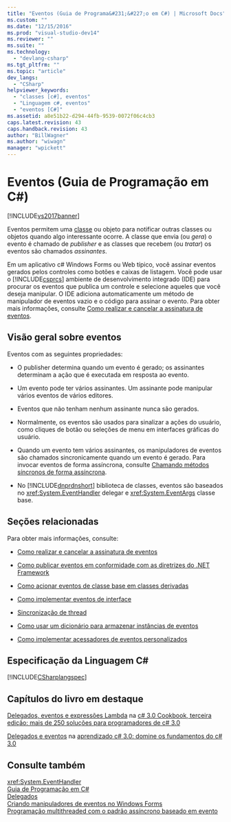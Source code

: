 ```yaml
---
title: "Eventos (Guia de Programa&#231;&#227;o em C#) | Microsoft Docs"
ms.custom: ""
ms.date: "12/15/2016"
ms.prod: "visual-studio-dev14"
ms.reviewer: ""
ms.suite: ""
ms.technology: 
  - "devlang-csharp"
ms.tgt_pltfrm: ""
ms.topic: "article"
dev_langs: 
  - "CSharp"
helpviewer_keywords: 
  - "classes [c#], eventos"
  - "Linguagem c#, eventos"
  - "eventos [C#]"
ms.assetid: a8e51b22-d294-44fb-9539-0072f06c4cb3
caps.latest.revision: 43
caps.handback.revision: 43
author: "BillWagner"
ms.author: "wiwagn"
manager: "wpickett"
---
```

# Eventos (Guia de Programa&#231;&#227;o em C#)
[!INCLUDE[vs2017banner](../../../csharp/includes/vs2017banner.md)]

Eventos permitem uma [classe](../../../csharp/language-reference/keywords/class.md) ou objeto para notificar outras classes ou objetos quando algo interessante ocorre. A classe que envia \(ou *gera*\) o evento é chamado de *publisher* e as classes que recebem \(ou *tratar*\) os eventos são chamados *assinantes*.  
  
 Em um aplicativo c\# Windows Forms ou Web típico, você assinar eventos gerados pelos controles como botões e caixas de listagem. Você pode usar o [!INCLUDE[csprcs](../../../csharp/includes/csprcs_md.md)] ambiente de desenvolvimento integrado \(IDE\) para procurar os eventos que publica um controle e selecione aqueles que você deseja manipular. O IDE adiciona automaticamente um método de manipulador de eventos vazio e o código para assinar o evento. Para obter mais informações, consulte [Como realizar e cancelar a assinatura de eventos](../../../csharp/programming-guide/events/how-to-subscribe-to-and-unsubscribe-from-events.md).  
  
## Visão geral sobre eventos  
 Eventos com as seguintes propriedades:  
  
-   O publisher determina quando um evento é gerado; os assinantes determinam a ação que é executada em resposta ao evento.  
  
-   Um evento pode ter vários assinantes. Um assinante pode manipular vários eventos de vários editores.  
  
-   Eventos que não tenham nenhum assinante nunca são gerados.  
  
-   Normalmente, os eventos são usados para sinalizar a ações do usuário, como cliques de botão ou seleções de menu em interfaces gráficas do usuário.  
  
-   Quando um evento tem vários assinantes, os manipuladores de eventos são chamados sincronicamente quando um evento é gerado. Para invocar eventos de forma assíncrona, consulte [Chamando métodos síncronos de forma assíncrona](../Topic/Calling%20Synchronous%20Methods%20Asynchronously.md).  
  
-   No [!INCLUDE[dnprdnshort](../../../csharp/getting-started/includes/dnprdnshort_md.md)] biblioteca de classes, eventos são baseados no <xref:System.EventHandler> delegar e <xref:System.EventArgs> classe base.  
  
## Seções relacionadas  
 Para obter mais informações, consulte:  
  
-   [Como realizar e cancelar a assinatura de eventos](../../../csharp/programming-guide/events/how-to-subscribe-to-and-unsubscribe-from-events.md)  
  
-   [Como publicar eventos em conformidade com as diretrizes do .NET Framework](../../../csharp/programming-guide/events/how-to-publish-events-that-conform-to-net-framework-guidelines.md)  
  
-   [Como acionar eventos de classe base em classes derivadas](../../../csharp/programming-guide/events/how-to-raise-base-class-events-in-derived-classes.md)  
  
-   [Como implementar eventos de interface](../../../csharp/programming-guide/events/how-to-implement-interface-events.md)  
  
-   [Sincronização de thread](../Topic/Thread%20Synchronization%20\(C%23%20and%20Visual%20Basic\).md)  
  
-   [Como usar um dicionário para armazenar instâncias de eventos](../../../csharp/programming-guide/events/how-to-use-a-dictionary-to-store-event-instances.md)  
  
-   [Como implementar acessadores de eventos personalizados](../../../csharp/programming-guide/events/how-to-implement-custom-event-accessors.md)  
  
## Especificação da Linguagem C\#  
 [!INCLUDE[CSharplangspec](../../../csharp/language-reference/keywords/includes/csharplangspec_md.md)]  
  
## Capítulos do livro em destaque  
 [Delegados, eventos e expressões Lambda](http://go.microsoft.com/fwlink/?LinkId=195395) na [c\# 3.0 Cookbook, terceira edição: mais de 250 soluções para programadores de c\# 3.0](http://go.microsoft.com/fwlink/?LinkId=195369)  
  
 [Delegados e eventos](http://go.microsoft.com/fwlink/?LinkId=195418) na [aprendizado c\# 3.0: domine os fundamentos do c\# 3.0](http://go.microsoft.com/fwlink/?LinkId=195412)  
  
## Consulte também  
 <xref:System.EventHandler>   
 [Guia de Programação em C\#](../../../csharp/programming-guide/index.md)   
 [Delegados](../../../csharp/programming-guide/delegates/index.md)   
 [Criando manipuladores de eventos no Windows Forms](../Topic/Creating%20Event%20Handlers%20in%20Windows%20Forms.md)   
 [Programação multithreaded com o padrão assíncrono baseado em evento](../Topic/Multithreaded%20Programming%20with%20the%20Event-based%20Asynchronous%20Pattern.md)